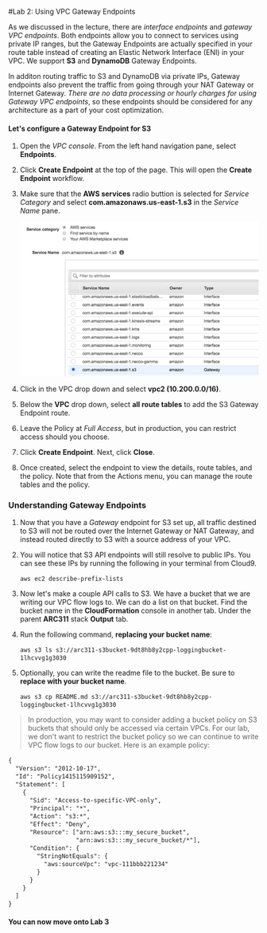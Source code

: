 #Lab 2:  Using VPC Gateway Endpoints

As we discussed in the lecture, there are *interface endpoints* and *gateway VPC endpoints*.  Both endpoints allow you to connect to services using private IP ranges, but the Gateway Endpoints are actually specified in your route table instead of creating an Elastic Network Interface (ENI) in your VPC.  We support **S3** and **DynamoDB** Gateway Endpoints.

In additon routing traffic to S3 and DynamoDB via private IPs, Gateway endpoints also prevent the traffic from going through your NAT Gateway or Internet Gateway.  *There are no data processing or hourly charges for using Gateway VPC endpoints*, so these endpoints should be considered for any architecture as a part of your cost optimization.

#### Let's configure a Gateway Endpoint for S3 


1.  Open the *VPC console*.  From the left hand navigation pane, select **Endpoints**.  

2.  Click **Create Endpoint** at the top of the page.  This will open the **Create Endpoint** workflow.

3.  Make sure that the **AWS services** radio buttion is selected for *Service Category* and select **com.amazonaws.us-east-1.s3** in the *Service Name* pane.

	![VPC Console](../images/s3-endpoint.png)

4. Click in the VPC drop down and select **vpc2 (10.200.0.0/16)**.

5.  Below the **VPC** drop down, select **all route tables** to add the S3 Gateway Endpoint route.

6.  Leave the Policy at *Full Access*, but in production, you can restrict access should you choose.

7.  Click **Create Endpoint**.  Next, click **Close**.

8.  Once created, select the endpoint to view the details, route tables, and the policy.  Note that from the Actions menu, you can manage the route tables and the policy.

### Understanding Gateway Endpoints

1.  Now that you have a *Gateway* endpoint for S3 set up, all traffic destined to S3 will not be routed over the Internet Gateway or NAT Gateway, and instead routed directly to S3 with a source address of your VPC.
2. You will notice that S3 API endpoints will still resolve to public IPs.  You can see these IPs by running the following in your terminal from Cloud9.

	```
	aws ec2 describe-prefix-lists
	```
3. Now let's make a couple API calls to S3.  We have a bucket that we are writing our VPC flow logs to.  We can do a list on that bucket.  Find the bucket name in the **CloudFormation** console in another tab.  Under the parent **ARC311** stack **Output** tab.
4. Run the following command, **replacing your bucket name**:

	```
	aws s3 ls s3://arc311-s3bucket-9dt8hb8y2cpp-loggingbucket-1lhcvvg1g3030
	```
5.  Optionally, you can write the readme file to the bucket.  Be sure to **replace with your bucket name**.
	
	```
	aws s3 cp README.md s3://arc311-s3bucket-9dt8hb8y2cpp-loggingbucket-1lhcvvg1g3030
	```



> In production, you may want to consider adding a bucket policy on S3 buckets that should only be accessed via certain VPCs.  For our lab, we don't want to restrict the bucket policy so we can continue to write VPC flow logs to our bucket. Here is an example policy:
> 
>
```
{
  "Version": "2012-10-17",
  "Id": "Policy1415115909152",
  "Statement": [
    {
      "Sid": "Access-to-specific-VPC-only",
      "Principal": "*",
      "Action": "s3:*",
      "Effect": "Deny",
      "Resource": ["arn:aws:s3:::my_secure_bucket",
                   "arn:aws:s3:::my_secure_bucket/*"],
      "Condition": {
        "StringNotEquals": {
          "aws:sourceVpc": "vpc-111bbb221234"
        }
      }
    }
  ]
}
```

#### You can now move onto Lab 3

